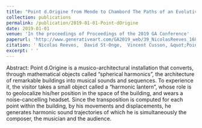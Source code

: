 ```yaml
---
title: "Point d.Origine from Mende to Chambord The Paths of an Evolutive Design Process"
collection: publications
permalink: /publication/2019-01-01-Point-dOrigine
date: 2019-01-01
venue: 'In the proceedings of Proceedings of the 2019 GA Conference'
paperurl: 'http://www.generativeart.com/GA2019_web/39_NicolasReeves_168x240.pdf'
citation: ' Nicolas Reeves,  David St-Onge,  Vincent Cusson, &quot;Point d.Origine from Mende to Chambord The Paths of an Evolutive Design Process.&quot; In the proceedings of Proceedings of the 2019 GA Conference, 2019.'
excerpt: ' '
---
```


Abstract:
Point d.Origine is a musico-architectural installation that converts, through mathematical objects called “spherical harmonics”, the architecture of remarkable buildings into musical sounds and sequences. To experience it, the visitor takes a small object called a “harmonic lantern”, whose role is to geolocalize his/her position in the space of the building, and wears a noise-cancelling headset. Since the transposition is computed for each point within the building, by his movements and displacements, he generates harmonic sound trajectories of which he is simultaneously the composer, the musician and the audience. 